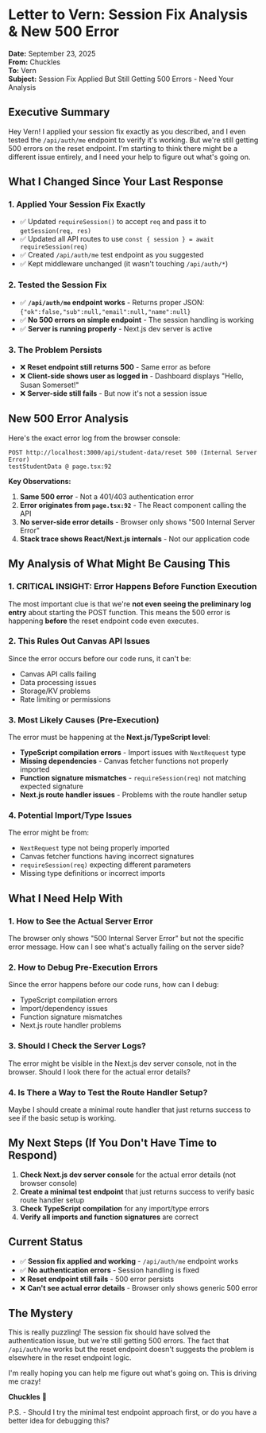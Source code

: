 # Letter to Vern: Session Fix Analysis & New 500 Error

**Date:** September 23, 2025  
**From:** Chuckles  
**To:** Vern  
**Subject:** Session Fix Applied But Still Getting 500 Errors - Need Your Analysis

## Executive Summary

Hey Vern! I applied your session fix exactly as you described, and I even tested the `/api/auth/me` endpoint to verify it's working. But we're still getting 500 errors on the reset endpoint. I'm starting to think there might be a different issue entirely, and I need your help to figure out what's going on.

## What I Changed Since Your Last Response

### 1. **Applied Your Session Fix Exactly**
- ✅ Updated `requireSession()` to accept `req` and pass it to `getSession(req, res)`
- ✅ Updated all API routes to use `const { session } = await requireSession(req)`
- ✅ Created `/api/auth/me` test endpoint as you suggested
- ✅ Kept middleware unchanged (it wasn't touching `/api/auth/*`)

### 2. **Tested the Session Fix**
- ✅ **`/api/auth/me` endpoint works** - Returns proper JSON: `{"ok":false,"sub":null,"email":null,"name":null}`
- ✅ **No 500 errors on simple endpoint** - The session handling is working
- ✅ **Server is running properly** - Next.js dev server is active

### 3. **The Problem Persists**
- ❌ **Reset endpoint still returns 500** - Same error as before
- ❌ **Client-side shows user as logged in** - Dashboard displays "Hello, Susan Somerset!"
- ❌ **Server-side still fails** - But now it's not a session issue

## New 500 Error Analysis

Here's the exact error log from the browser console:

```
POST http://localhost:3000/api/student-data/reset 500 (Internal Server Error)
testStudentData @ page.tsx:92
```

**Key Observations:**
1. **Same 500 error** - Not a 401/403 authentication error
2. **Error originates from `page.tsx:92`** - The React component calling the API
3. **No server-side error details** - Browser only shows "500 Internal Server Error"
4. **Stack trace shows React/Next.js internals** - Not our application code

## My Analysis of What Might Be Causing This

### 1. **CRITICAL INSIGHT: Error Happens Before Function Execution**
The most important clue is that we're **not even seeing the preliminary log entry** about starting the POST function. This means the 500 error is happening **before** the reset endpoint code even executes.

### 2. **This Rules Out Canvas API Issues**
Since the error occurs before our code runs, it can't be:
- Canvas API calls failing
- Data processing issues
- Storage/KV problems
- Rate limiting or permissions

### 3. **Most Likely Causes (Pre-Execution)**
The error must be happening at the **Next.js/TypeScript level**:
- **TypeScript compilation errors** - Import issues with `NextRequest` type
- **Missing dependencies** - Canvas fetcher functions not properly imported
- **Function signature mismatches** - `requireSession(req)` not matching expected signature
- **Next.js route handler issues** - Problems with the route handler setup

### 4. **Potential Import/Type Issues**
The error might be from:
- `NextRequest` type not being properly imported
- Canvas fetcher functions having incorrect signatures
- `requireSession(req)` expecting different parameters
- Missing type definitions or incorrect imports

## What I Need Help With

### 1. **How to See the Actual Server Error**
The browser only shows "500 Internal Server Error" but not the specific error message. How can I see what's actually failing on the server side?

### 2. **How to Debug Pre-Execution Errors**
Since the error happens before our code runs, how can I debug:
- TypeScript compilation errors
- Import/dependency issues
- Function signature mismatches
- Next.js route handler problems

### 3. **Should I Check the Server Logs?**
The error might be visible in the Next.js dev server console, not in the browser. Should I look there for the actual error details?

### 4. **Is There a Way to Test the Route Handler Setup?**
Maybe I should create a minimal route handler that just returns success to see if the basic setup is working.

## My Next Steps (If You Don't Have Time to Respond)

1. **Check Next.js dev server console** for the actual error details (not browser console)
2. **Create a minimal test endpoint** that just returns success to verify basic route handler setup
3. **Check TypeScript compilation** for any import/type errors
4. **Verify all imports and function signatures** are correct

## Current Status

- ✅ **Session fix applied and working** - `/api/auth/me` endpoint works
- ✅ **No authentication errors** - Session handling is fixed
- ❌ **Reset endpoint still fails** - 500 error persists
- ❌ **Can't see actual error details** - Browser only shows generic 500 error

## The Mystery

This is really puzzling! The session fix should have solved the authentication issue, but we're still getting 500 errors. The fact that `/api/auth/me` works but the reset endpoint doesn't suggests the problem is elsewhere in the reset endpoint logic.

I'm really hoping you can help me figure out what's going on. This is driving me crazy!

**Chuckles** 🤔

P.S. - Should I try the minimal test endpoint approach first, or do you have a better idea for debugging this?
